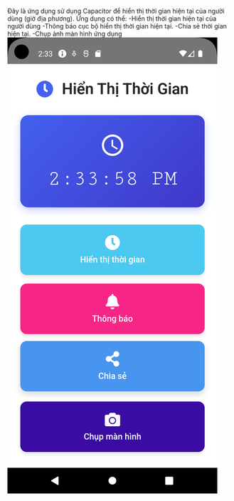 Đây là ứng dụng sử dụng Capacitor để hiển thị thời gian hiện tại của người dùng (giờ địa phương).
Ứng dụng có thể:
-Hiển thị thời gian hiện tại của người dùng
-Thông báo cục bộ hiển thị thời gian hiện tại.
-Chia sẻ thời gian hiện tại.
-Chụp ảnh màn hình ứng dụng
![alt text](image.png)